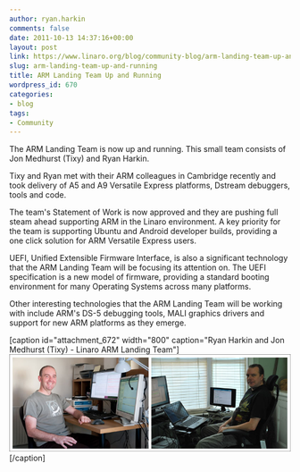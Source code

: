 ```yaml
---
author: ryan.harkin
comments: false
date: 2011-10-13 14:37:16+00:00
layout: post
link: https://www.linaro.org/blog/community-blog/arm-landing-team-up-and-running/
slug: arm-landing-team-up-and-running
title: ARM Landing Team Up and Running
wordpress_id: 670
categories:
- blog
tags:
- Community
---
```


The ARM Landing Team is now up and running.  This small team consists of Jon Medhurst (Tixy) and Ryan Harkin.

Tixy and Ryan met with their ARM colleagues in Cambridge recently and took delivery of A5 and A9 Versatile Express platforms, Dstream debuggers, tools and code.

The team's Statement of Work is now approved and they are pushing full steam ahead supporting ARM in the Linaro environment. A key priority for the team is supporting Ubuntu and Android developer builds, providing a one click solution for ARM Versatile Express users.

UEFI, Unified Extensible Firmware Interface, is also a significant technology that the ARM Landing Team will be focusing its attention on.  The UEFI specification is a new model of firmware, providing a standard booting environment for many Operating Systems across many platforms.

Other interesting technologies that the ARM Landing Team will be working with include ARM's DS-5 debugging tools, MALI graphics drivers and support for new ARM platforms as they emerge.

[caption id="attachment_672" width="800" caption="Ryan Harkin and Jon Medhurst (Tixy) - Linaro ARM Landing Team"][![Linaro ARM Landing Team](/assets/blog/tixy-ryan-2-1.jpg)](http://www.linaro.org/linaro-blog/wp-content/uploads/2011/10/tixy-ryan-2-1.jpg)[/caption]
